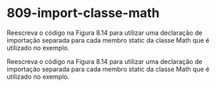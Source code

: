 # 809-import-classe-math
Reescreva o código na Figura 8.14 para utilizar uma declaração de importação separada para cada membro static da classe Math que é utilizado no exemplo.

Reescreva o código na Figura 8.14 para utilizar uma declaração de importação separada para cada membro static da classe Math que
é utilizado no exemplo.
